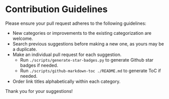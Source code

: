 # Contribution Guidelines

Please ensure your pull request adheres to the following guidelines:

- New categories or improvements to the existing categorization are welcome.
- Search previous suggestions before making a new one, as yours may be a duplicate.
- Make an individual pull request for each suggestion.
    - Run `./scripts/generate-star-badges.py` to generate Github star badges if needed.
    - Run `./scripts/github-markdown-toc ./README.md` to generate ToC if needed.
- Order link titles alphabetically within each category.

Thank you for your suggestions!
